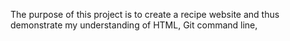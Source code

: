 The purpose of this project is to create a recipe website and thus demonstrate my understanding of HTML, Git command line, 